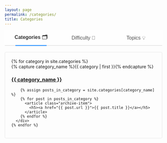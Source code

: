 ```yaml
---
layout: page
permalink: /categories/
title: Categories
---
```

<div id="archives">
  <div class="tabs">
    <button class="tab-button active" onclick="switchTab('category')">Categories 🗂️</button>
    <button class="tab-button" onclick="switchTab('difficulty')">Difficulty 💪</button>
    <button class="tab-button" onclick="switchTab('tag')">Topics 💡</button>
  </div>

  <!-- Categories Tab -->
  <div id="category-tab" class="tab-content active">
    {% for category in site.categories %}
      <div class="archive-group">
        {% capture category_name %}{{ category | first }}{% endcapture %}
        <div id="{{ category_name | slugify }}"></div>
        <h3 class="category-head">
          <a href="#category/{{ category_name | slugify }}">{{ category_name }}</a>
        </h3>

        {% assign posts_in_category = site.categories[category_name] %}
        {% for post in posts_in_category %}
          <article class="archive-item">
            <h5><a href="{{ post.url }}">{{ post.title }}</a></h5>
          </article>
        {% endfor %}
      </div>
    {% endfor %}
  </div>

  <!-- Difficulty Tab -->
  <div id="difficulty-tab" class="tab-content">
    {% assign all_difficulties = site.posts | map: 'difficulty' | uniq %}
    {% for difficulty in all_difficulties %}
      {% if difficulty %}
        <div class="difficulty-group" id="difficulty-{{ difficulty | slugify }}">
          <h4 class="difficulty-head">
            <a href="#difficulty/difficulty-{{ difficulty | slugify }}">{{ difficulty | capitalize }}</a>
          </h4>
          {% assign posts_with_difficulty = site.posts | where: 'difficulty', difficulty %}
          {% for post in posts_with_difficulty %}
            <article class="archive-item">
              <h5><a href="{{ post.url }}">{{ post.title }}</a></h5>
            </article>
          {% endfor %}
        </div>
      {% endif %}
    {% endfor %}
  </div>

  <!-- Tags Tab -->
  <div id="tag-tab" class="tab-content">
    {% assign all_tags = site.posts | map: 'tags' | join: ',' | split: ',' | uniq %}
    {% for tag in all_tags %}
      {% if tag %}
        <div class="tag-group" id="tag-{{ tag | slugify }}">
          <h5 class="tag-head">
            <a href="#tag/tag-{{ tag | slugify }}">{{ tag }}</a>
          </h5>
          {% for post in site.posts %}
            {% if post.tags contains tag %}
              <article class="archive-item">
                <h5><a href="{{ post.url }}">{{ post.title }}</a></h5>
              </article>
            {% endif %}
          {% endfor %}
        </div>
      {% endif %}
    {% endfor %}
  </div>
</div>

<script>
  function switchTab(tabName, targetId = null) {
    const tabs = document.querySelectorAll('.tab-content');
    const buttons = document.querySelectorAll('.tab-button');

    // Activate the relevant tab
    tabs.forEach(tab => {
      tab.classList.remove('active');
      if (tab.id === `${tabName}-tab`) {
        tab.classList.add('active');
      }
    });

    // Update button styles
    buttons.forEach(button => button.classList.remove('active'));
    document.querySelector(`[onclick="switchTab('${tabName}')"]`).classList.add('active');

    // Scroll to the specific section if targetId is provided
    if (targetId) {
      const targetElement = document.getElementById(targetId);
      if (targetElement) {
        targetElement.scrollIntoView({ behavior: 'smooth' });
      }
    }
  }

  // Handle URL hash navigation on page load
  window.addEventListener('load', () => {
    const hash = window.location.hash.substring(1);
    if (hash) {
      const [tabName, sectionId] = hash.split('/');
      if (tabName) {
        switchTab(tabName, sectionId);
      }
    }
  });
</script>

<style>
  /* General Styles */
  .tabs {
    display: flex;
    justify-content: space-around;
    margin-bottom: 20px;
    border-bottom: 2px solid #e5e5e5;
    background: #fefefe;
  }

  .tab-button {
    flex: 1;
    padding: 10px 0;
    text-align: center;
    font-size: 16px;
    font-weight: 500;
    color: #555;
    border: none;
    outline: none;
    cursor: pointer;
    background: transparent;
    transition: color 0.3s, border-bottom-color 0.3s;
    position: relative;
  }




  .tab-button.active {
    color: #333;
    font-weight: bold;
  }

  .tab-button.active::after {
    content: '';
    position: absolute;
    bottom: -2px;
    left: 20%;
    width: 60%;
    height: 2px;
    background: #007bff;
    transition: width 0.3s ease-in-out;
  }

  .tab-button:hover {
    color: #007bff;
  }

  .tab-button:hover::after {
    content: '';
    position: absolute;
    bottom: -2px;
    left: 15%;
    width: 70%;
    height: 2px;
    background: #0056b3;
  }

  /* Tab Content */
  .tab-content {
    display: none;
    padding: 20px;
    background: $white;
    border: 1px solid #e5e5e5;
    border-radius: 4px;
  }

  .tab-content.active {
    display: block;
  }

  /* Responsive Design */
  @media (max-width: 768px) {
    .tabs {
      flex-direction: column;
    }

    .tab-button {
      border-bottom: 1px solid #e5e5e5;
    }

    .tab-button.active {
      color: #007bff;
    }

    .tab-button.active::after {
      display: none;
    }
  }
</style>

